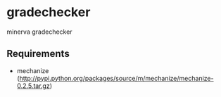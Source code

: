 gradechecker
============

minerva gradechecker

Requirements
------------
* mechanize (http://pypi.python.org/packages/source/m/mechanize/mechanize-0.2.5.tar.gz)

